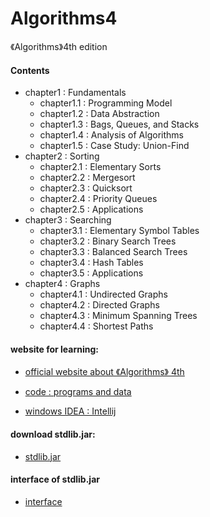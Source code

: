 # Algorithms4
《Algorithms》4th edition

#### Contents

* chapter1 : Fundamentals
   * chapter1.1 : Programming Model
   * chapter1.2 : Data Abstraction
   * chapter1.3 : Bags, Queues, and Stacks
   * chapter1.4 : Analysis of Algorithms
   * chapter1.5 : Case Study: Union-Find
* chapter2 : Sorting
   * chapter2.1 : Elementary Sorts
   * chapter2.2 : Mergesort
   * chapter2.3 : Quicksort
   * chapter2.4 : Priority Queues
   * chapter2.5 : Applications
* chapter3 : Searching
   * chapter3.1 : Elementary Symbol Tables
   * chapter3.2 : Binary Search Trees
   * chapter3.3 : Balanced Search Trees
   * chapter3.4 : Hash Tables
   * chapter3.5 : Applications
* chapter4 : Graphs
   * chapter4.1 : Undirected Graphs
   * chapter4.2 : Directed Graphs
   * chapter4.3 : Minimum Spanning Trees
   * chapter4.4 : Shortest Paths

#### website for learning:

* [official website about 《Algorithms》 4th](https://algs4.cs.princeton.edu/home/)

* [code : programs and data](https://algs4.cs.princeton.edu/code/)

* [windows IDEA : Intellij](https://lift.cs.princeton.edu/java/windows/)

#### download stdlib.jar:

* [stdlib.jar](https://introcs.cs.princeton.edu/java/stdlib/)

#### interface of stdlib.jar

* [interface](https://algs4.cs.princeton.edu/code/javadoc/edu/princeton/cs/algs4/)
